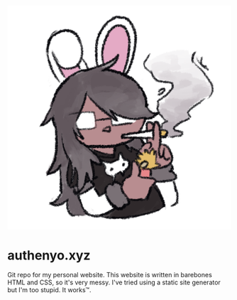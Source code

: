 ![](/images/iris.png)

# authenyo.xyz

Git repo for my personal website. This website is written in barebones HTML and CSS, so it's very messy. I've tried using a static site generator but I'm too stupid. It works™.
